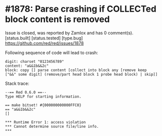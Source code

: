 
#1878: Parse crashing if COLLECTed block content is removed
================================================================================
Issue is closed, was reported by Zamlox and has 0 comment(s).
[status.built] [status.tested] [type.bug]
<https://github.com/red/red/issues/1878>

Following sequence of code will lead to crash:

```
digit: charset "0123456789"
content: "a&&1b&&2c"
block: copy [] parse content [collect into block any [remove keep ["&&" some digit] (remove/part head block 1 probe head block) | skip]]
```

Stack trace:

```
--== Red 0.6.0 ==--
Type HELP for starting information.

== make bitset! #{000000000000FFC0}
== "a&&1b&&2c"
[]

*** Runtime Error 1: access violation
*** Cannot determine source file/line info.
***
```



